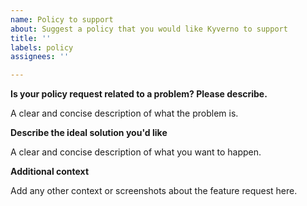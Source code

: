 ```yaml
---
name: Policy to support
about: Suggest a policy that you would like Kyverno to support
title: ''
labels: policy
assignees: ''

---
```


<!--  Please use this template to describe a new policy that you would like Kyverno to support-->

**Is your policy request related to a problem? Please describe.**

A clear and concise description of what the problem is.

**Describe the ideal solution you'd like**

A clear and concise description of what you want to happen.

**Additional context**

Add any other context or screenshots about the feature request here.
